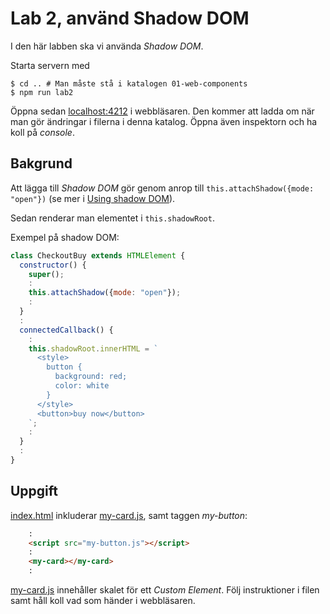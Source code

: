 # Lab 2, använd Shadow DOM
I den här labben ska vi använda _Shadow DOM_. 

Starta servern med 
```shell
$ cd .. # Man måste stå i katalogen 01-web-components
$ npm run lab2
```

Öppna sedan [localhost:4212](http://localhost:4212) i webbläsaren. 
Den kommer att ladda om när man gör ändringar i filerna i denna katalog. 
Öppna även inspektorn och ha koll på _console_.

Bakgrund
--------
Att lägga till _Shadow DOM_ gör genom anrop till `this.attachShadow({mode: "open"})`
(se mer i [Using shadow DOM](https://developer.mozilla.org/en-US/docs/Web/Web_Components/Using_shadow_DOM)).

Sedan renderar man elementet i `this.shadowRoot`.

Exempel på shadow DOM:

```javascript
class CheckoutBuy extends HTMLElement {
  constructor() {
    super();
    :
    this.attachShadow({mode: "open"});
    :
  }
  :
  connectedCallback() {
    :
    this.shadowRoot.innerHTML = `
      <style>
        button {
          background: red;
          color: white
        }
      </style>
      <button>buy now</button>
    `;
    :
  }
  :
}
```

Uppgift
-------

[index.html](index.html) inkluderar [my-card.js](my-card.js), samt taggen _my-button_:

```html
    :
    <script src="my-button.js"></script>
    :
    <my-card></my-card>
    :


```

[my-card.js](my-card.js) innehåller skalet för ett _Custom Element_. 
Följ instruktioner i filen samt håll koll vad som händer i webbläsaren.

